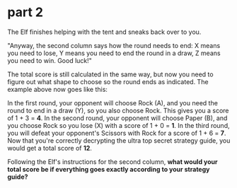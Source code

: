 # part 2

The Elf finishes helping with the tent and sneaks back over to you. 

"Anyway, the second column says how the round needs to end: 
    X means you need to lose,
    Y means you need to end the round in a draw,
    Z means you need to win.
Good luck!"

The total score is still calculated in the same way, but now you need to figure out what shape to choose so the round ends as indicated. 
The example above now goes like this:

In the first round, your opponent will choose Rock (A), and you need the round to end in a draw (Y), so you also choose Rock. This gives you a score of 1 + 3 = __4__.
In the second round, your opponent will choose Paper (B), and you choose Rock so you lose (X) with a score of 1 + 0 = __1__.
In the third round, you will defeat your opponent's Scissors with Rock for a score of 1 + 6 = __7__.
Now that you're correctly decrypting the ultra top secret strategy guide, you would get a total score of __12__.

Following the Elf's instructions for the second column, __what would your total score be if everything goes exactly according to your strategy guide?__